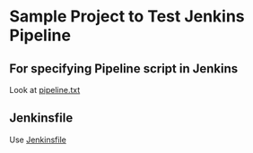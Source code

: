 # Sample Project to Test Jenkins Pipeline

## For specifying Pipeline script in Jenkins

Look at [pipeline.txt](pipeline.txt)

## Jenkinsfile

Use [Jenkinsfile](Jenkinsfile)
